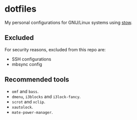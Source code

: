 # dotfiles

My personal configurations for GNU/Linux systems using [stow](https://www.gnu.org/software/stow/).

## Excluded

For security reasons, excluded from this repo are:

- SSH configurations
- mbsync config

## Recommended tools

- `omf` and `bass`.
- `dmenu`, `i3blocks` and `i3lock-fancy`.
- `scrot` and `xclip`.
- `xautolock`.
- `mate-power-manager`.

